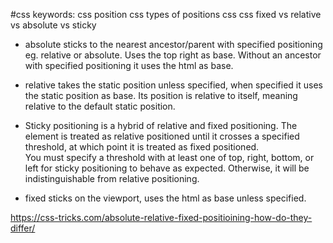 #css 
keywords:
	css position
	css types of positions
	css css fixed vs relative vs absolute vs sticky

- absolute sticks to the nearest ancestor/parent with specified positioning eg. relative or absolute. Uses the top right as base. Without an ancestor with specified positioning it uses the html as base.  
  
- relative takes the static position unless specified, when specified it uses the static position as base. Its position is relative to itself, meaning relative to the default static position.  

- Sticky positioning is a hybrid of relative and fixed positioning. The element is treated as relative positioned until it crosses a specified threshold, at which point it is treated as fixed positioned.  
  You must specify a threshold with at least one of top, right, bottom, or left for sticky positioning to behave as expected. Otherwise, it will be indistinguishable from relative positioning.
  
- fixed sticks on the viewport, uses the html as base unless specified.

https://css-tricks.com/absolute-relative-fixed-positioining-how-do-they-differ/